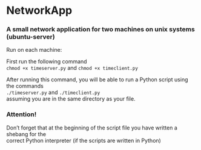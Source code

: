 # NetworkApp
### A small network application for two machines on unix systems (ubuntu-server)

Run on each machine:

First run the following command  
```chmod +x timeserver.py``` and ```chmod +x timeclient.py```

After running this command, you will be able to run a Python script using the commands  
```./timeserver.py``` and ```./timeclient.py```  
assuming you are in the same directory as your file.

### Attention!
Don’t forget that at the beginning of the script file you have written a shebang for the  
correct Python interpreter (if the scripts are written in Python)
